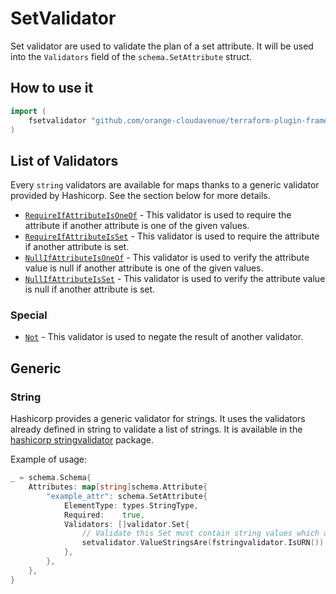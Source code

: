 # SetValidator

Set validator are used to validate the plan of a set attribute.
It will be used into the `Validators` field of the `schema.SetAttribute` struct.

## How to use it

```go
import (
    fsetvalidator "github.com/orange-cloudavenue/terraform-plugin-framework-validators/setvalidator"
)
```

## List of Validators

Every `string` validators are available for maps thanks to a generic validator provided by Hashicorp. See the section below for more details.

- [`RequireIfAttributeIsOneOf`](../common/require_if_attribute_is_one_of.md) - This validator is used to require the attribute if another attribute is one of the given values.
- [`RequireIfAttributeIsSet`](../common/require_if_attribute_is_set.md) - This validator is used to require the attribute if another attribute is set.
- [`NullIfAttributeIsOneOf`](../common/null_if_attribute_is_one_of.md) - This validator is used to verify the attribute value is null if another attribute is one of the given values.
- [`NullIfAttributeIsSet`](../common/null_if_attribute_is_set.md) - This validator is used to verify the attribute value is null if another attribute is set.

### Special

- [`Not`](not.md) - This validator is used to negate the result of another validator.

## Generic

### String

Hashicorp provides a generic validator for strings. It uses the validators already defined in string to validate a list of strings.
It is available in the [hashicorp stringvalidator](https://github.com/hashicorp/terraform-plugin-framework-validators/tree/main) package.

Example of usage:

```go
_ = schema.Schema{
    Attributes: map[string]schema.Attribute{
        "example_attr": schema.SetAttribute{
            ElementType: types.StringType,
            Required:    true,
            Validators: []validator.Set{
                // Validate this Set must contain string values which are URNs.
                setvalidator.ValueStringsAre(fstringvalidator.IsURN())
            },
        },
    },
}
```
